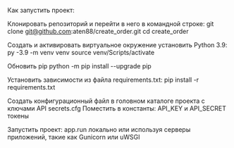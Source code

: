 Как запустить проект:

Клонировать репозиторий и перейти в него в командной строке:
git clone git@github.com:aten88/create_order.git
cd create_order

Cоздать и активировать виртуальное окружение установить Python 3.9:
py -3.9 -m venv venv
source venv/Scripts/activate

Обновить pip
python -m pip install --upgrade pip

Установить зависимости из файла requirements.txt:
pip install -r requirements.txt

Создать конфигурационный файл в головном каталоге проекта с ключами API secrets.cfg
Поместить в константы: API_KEY и API_SECRET токены

Запустить проект:
app.run локально или используя серверы приложений, такие как Gunicorn или uWSGI
